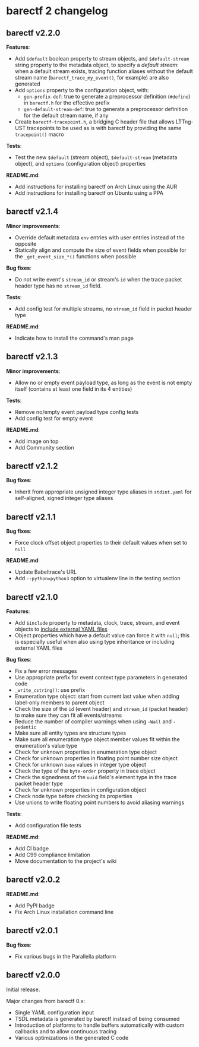# barectf 2 changelog

## barectf v2.2.0

**Features**:

  * Add `$default` boolean property to stream objects, and
    `$default-stream` string property to the metadata object, to specify
    a _default stream_: when a default stream exists, tracing function
    aliases without the default stream name (`barectf_trace_my_event()`,
    for example) are also generated
  * Add `options` property to the configuration object, with:
    * `gen-prefix-def`: true to generate a preprocessor definition
      (`#define`) in `barectf.h` for the effective prefix
    * `gen-default-stream-def`: true to generate a preprocessor
      definition for the default stream name, if any
  * Create `barectf-tracepoint.h`, a bridging C header file that
    allows LTTng-UST tracepoints to be used as is with barectf by
    providing the same `tracepoint()` macro

**Tests**:

  * Test the new `$default` (stream object), `$default-stream` (metadata
    object), and `options` (configuration object) properties

**README.md**:

  * Add instructions for installing barectf on Arch Linux using the AUR
  * Add instructions for installing barectf on Ubuntu using a PPA


## barectf v2.1.4

**Minor improvements**:

  * Override default metadata `env` entries with user entries instead of
    the opposite
  * Statically align and compute the size of event fields when possible
    for the `_get_event_size_*()` functions when possible

**Bug fixes**:

  * Do not write event's `stream_id` or stream's `id` when the trace
    packet header type has no `stream_id` field.

**Tests**:

  * Add config test for multiple streams, no `stream_id` field in packet
    header type

**README.md**:

  * Indicate how to install the command's man page


## barectf v2.1.3

**Minor improvements**:

  * Allow no or empty event payload type, as long as the event is not
    empty itself (contains at least one field in its 4 entities)

**Tests**:

  * Remove no/empty event payload type config tests
  * Add config test for empty event

**README.md**:

  * Add image on top
  * Add Community section


## barectf v2.1.2

**Bug fixes**:

  * Inherit from appropriate unsigned integer type aliases in
    `stdint.yaml` for self-aligned, signed integer type aliases


## barectf v2.1.1

**Bug fixes**:

  * Force clock offset object properties to their default values when
    set to `null`

**README.md**:

  * Update Babeltrace's URL
  * Add `--python=python3` option to virtualenv line in the
    testing section


## barectf v2.1.0

**Features**:

  * Add `$include` property to metadata, clock, trace, stream, and
    event objects to [include external YAML files](https://github.com/efficios/barectf/wiki/Including-external-YAML-files)
  * Object properties which have a default value can force it
    with `null`; this is especially useful when also using type
    inheritance or including external YAML files

**Bug fixes**:

  * Fix a few error messages
  * Use appropriate prefix for event context type parameters in
    generated code
  * `_write_cstring()`: use prefix
  * Enumeration type object: start from current last value when
    adding label-only members to parent object
  * Check the size of the `id` (event header) and `stream_id`
    (packet header) to make sure they can fit all events/streams
  * Reduce the number of compiler warnings when using `-Wall` and
    `-pedantic`
  * Make sure all entity types are structure types
  * Make sure all enumeration type object member values fit within
    the enumeration's value type
  * Check for unknown properties in enumeration type object
  * Check for unknown properties in floating point number size object
  * Check for unknown `base` values in integer type object
  * Check the type of the `byte-order` property in trace object
  * Check the signedness of the `uuid` field's element type in the
    trace packet header type
  * Check for unknown properties in configuration object
  * Check node type before checking its properties
  * Use unions to write floating point numbers to avoid aliasing warnings

**Tests**:

  * Add configuration file tests

**README.md**:

  * Add CI badge
  * Add C99 compliance limitation
  * Move documentation to the project's wiki


## barectf v2.0.2

**README.md**:

  * Add PyPI badge
  * Fix Arch Linux installation command line


## barectf v2.0.1

**Bug fixes**:

  * Fix various bugs in the Parallella platform


## barectf v2.0.0

Initial release.

Major changes from barectf 0.x:

  * Single YAML configuration input
  * TSDL metadata is generated by barectf instead of being consumed
  * Introduction of platforms to handle buffers automatically with
    custom callbacks and to allow continuous tracing
  * Various optimizations in the generated C code

